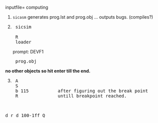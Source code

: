inputfile= computing
1. `sicasm` generates prog.lst and prog.obj ... outputs bugs. (compiles?)
2. <pre> sicsim

	R
	loader</pre> prompt: DEVF1
	<pre> prog.obj
</pre>
<b>no other objects so hit enter till the end.</b>

3. <pre> A
	S
	b 115			after figuring out the break point
	R   			untill breakpoint reached. 
</pre><pre>   	
d r
d 100-1ff
Q
</pre>
